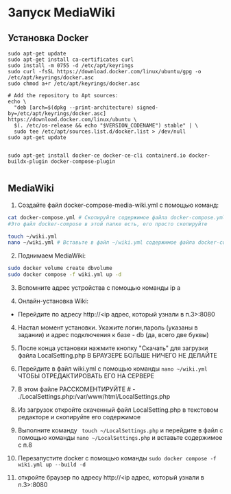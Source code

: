 # Запуск MediaWiki
## Установка Docker
```
sudo apt-get update
sudo apt-get install ca-certificates curl
sudo install -m 0755 -d /etc/apt/keyrings
sudo curl -fsSL https://download.docker.com/linux/ubuntu/gpg -o /etc/apt/keyrings/docker.asc
sudo chmod a+r /etc/apt/keyrings/docker.asc

# Add the repository to Apt sources:
echo \
  "deb [arch=$(dpkg --print-architecture) signed-by=/etc/apt/keyrings/docker.asc] https://download.docker.com/linux/ubuntu \
  $(. /etc/os-release && echo "$VERSION_CODENAME") stable" | \
  sudo tee /etc/apt/sources.list.d/docker.list > /dev/null
sudo apt-get update


sudo apt-get install docker-ce docker-ce-cli containerd.io docker-buildx-plugin docker-compose-plugin


```
## MediaWiki

1. Создайте файл docker-compose-media-wiki.yml с помощью команд:

```bash
cat docker-compose.yml # Скопируйте содержимое файла docker-compose.yml  
#Это файл docker-compose в этой папке есть, его просто скопируйте

touch ~/wiki.yml
nano ~/wiki.yml # Вставьте в файл ~/wiki.yml содержимое файла docker-compose.yml  
```

2. Поднимаем MediaWiki:
   
```bash
sudo docker volume create dbvolume
sudo docker compose -f wiki.yml up -d
```
3. Вспомните адрес устройства с помощью команды ip a

4. Онлайн-установка Wiki:
- Перейдите по адресу http://<ip адрес, который узнали в п.3>:8080

4. Настал момент установки. Укажите логин,пароль (указаны в задании) и адрес подключения к базе - db (да, всего две буквы)
5. После конца установки нажмите кнопку "Скачать" для загрузки файла LocalSetting.php 
В БРАУЗЕРЕ БОЛЬШЕ НИЧЕГО НЕ ДЕЛАЙТЕ
6. Перейдите в файл wiki.yml с помощью команды `nano ~/wiki.yml` ЧТОБЫ ОТРЕДАКТИРОВАТЬ ЕГО НА СЕРВЕРЕ
7. В этом файле РАССКОМЕНТИРУЙТЕ # - ./LocalSettings.php:/var/www/html/LocalSettings.php
8. Из загрузок откройте скаченный файл LocalSetting.php в текстовом редакторе и скопируйте его содержимое
9. Выполните команду ` touch ~/LocalSettings.php` и перейдите в файл с помощью команды `nano ~/LocalSettings.php` и вставьте содержимое с п.8


10. Перезапустите docker с помощью команды `sudo docker compose -f wiki.yml up --build -d`
11. откройте браузер по адресу http://<ip адрес, который узнали в п.3>:8080



